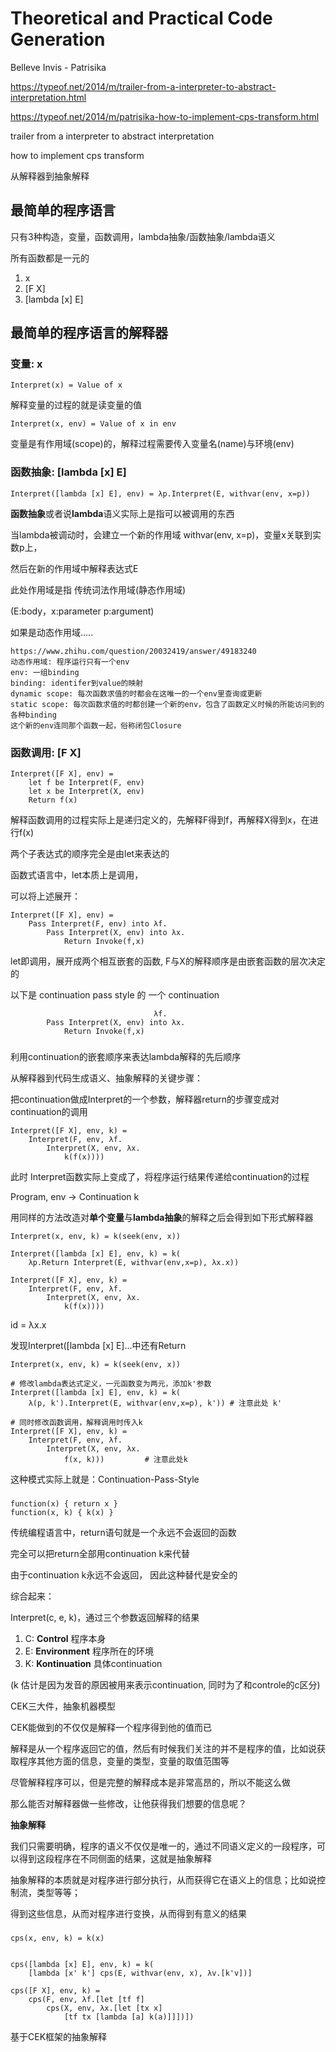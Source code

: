 # Theoretical and Practical Code Generation
 
 Belleve Invis - Patrisika

https://typeof.net/2014/m/trailer-from-a-interpreter-to-abstract-interpretation.html

https://typeof.net/2014/m/patrisika-how-to-implement-cps-transform.html

trailer from a interpreter to abstract interpretation

how to implement cps transform

从解释器到抽象解释

## 最简单的程序语言

只有3种构造，变量，函数调用，lambda抽象/函数抽象/lambda语义

所有函数都是一元的

1. x
2. [F X]
3. [lambda [x] E]


## 最简单的程序语言的解释器

### 变量: x

```
Interpret(x) = Value of x
```

解释变量的过程的就是读变量的值

```
Interpret(x, env) = Value of x in env
```

变量是有作用域(scope)的，解释过程需要传入变量名(name)与环境(env)


### 函数抽象: [lambda [x] E]

```
Interpret([lambda [x] E], env) = λp.Interpret(E, withvar(env, x=p))
```

**函数抽象**或者说**lambda**语义实际上是指可以被调用的东西

当lambda被调动时，会建立一个新的作用域 withvar(env, x=p)，变量x关联到实数p上，

然后在新的作用域中解释表达式E

此处作用域是指 传统词法作用域(静态作用域)

(E:body，x:parameter p:argument)

如果是动态作用域.....

```
https://www.zhihu.com/question/20032419/answer/49183240
动态作用域: 程序运行只有一个env
env: 一组binding
binding: identifer到value的映射
dynamic scope: 每次函数求值的时都会在这唯一的一个env里查询或更新
static scope: 每次函数求值的时都创建一个新的env，包含了函数定义时候的所能访问到的各种binding
这个新的env连同那个函数一起，俗称闭包Closure
```


### 函数调用: [F X]

```
Interpret([F X], env) = 
    let f be Interpret(F, env) 
    let x be Interpret(X, env)
    Return f(x)
```

解释函数调用的过程实际上是递归定义的，先解释F得到f，再解释X得到x，在进行f(x)

两个子表达式的顺序完全是由let来表达的

函数式语言中，let本质上是调用，

可以将上述展开：

```
Interpret([F X], env) = 
    Pass Interpret(F, env) into λf.
        Pass Interpret(X, env) into λx.
            Return Invoke(f,x)
```

let即调用，展开成两个相互嵌套的函数, F与X的解释顺序是由嵌套函数的层次决定的


以下是 continuation pass style 的 一个 continuation

```
                                λf.
        Pass Interpret(X, env) into λx.
            Return Invoke(f,x)
```

### 

利用continuation的嵌套顺序来表达lambda解释的先后顺序

从解释器到代码生成语义、抽象解释的关键步骤：

把continuation做成Interpret的一个参数，解释器return的步骤变成对continuation的调用


```
Interpret([F X], env, k) = 
    Interpret(F, env, λf.
        Interpret(X, env, λx.
            k(f(x))))
```

此时 Interpret函数实际上变成了，将程序运行结果传递给continuation的过程

Program, env -> Continuation k

用同样的方法改造对**单个变量**与**lambda抽象**的解释之后会得到如下形式解释器

```
Interpret(x, env, k) = k(seek(env, x))

Interpret([lambda [x] E], env, k) = k(
    λp.Return Interpret(E, withvar(env,x=p), λx.x))

Interpret([F X], env, k) = 
    Interpret(F, env, λf.
        Interpret(X, env, λx.
            k(f(x))))
```

id = λx.x 

发现Interpret([lambda [x] E]...中还有Return

```
Interpret(x, env, k) = k(seek(env, x))

# 修改lambda表达式定义，一元函数变为两元，添加k'参数
Interpret([lambda [x] E], env, k) = k(
    λ(p, k').Interpret(E, withvar(env,x=p), k')) # 注意此处 k'

# 同时修改函数调用，解释调用时传入k
Interpret([F X], env, k) = 
    Interpret(F, env, λf.
        Interpret(X, env, λx.
            f(x, k)))         # 注意此处k
```

这种模式实际上就是：Continuation-Pass-Style


### 

```
function(x) { return x }
function(x, k) { k(x) }
```

传统编程语言中，return语句就是一个永远不会返回的函数

完全可以把return全部用continuation k来代替

由于continuation k永远不会返回， 因此这种替代是安全的


综合起来：

Interpret(c, e, k)，通过三个参数返回解释的结果

1. C: **Control** 程序本身
2. E: **Environment** 程序所在的环境
3. K: **Kontinuation** 具体continuation

(k 估计是因为发音的原因被用来表示continuation, 同时为了和controle的c区分)


CEK三大件，抽象机器模型

CEK能做到的不仅仅是解释一个程序得到他的值而已

解释是从一个程序返回它的值，然后有时候我们关注的并不是程序的值，比如说获取程序其他方面的信息，变量的类型，变量的取值范围等

尽管解释程序可以，但是完整的解释成本是非常高昂的，所以不能这么做

那么能否对解释器做一些修改，让他获得我们想要的信息呢？

**抽象解释**

我们只需要明确，程序的语义不仅仅是唯一的，通过不同语义定义的一段程序，可以得到这段程序在不同侧面的结果，这就是抽象解释

抽象解释的本质就是对程序进行部分执行，从而获得它在语义上的信息；比如说控制流，类型等等；

得到这些信息，从而对程序进行变换，从而得到有意义的结果


### 

```
cps(x, env, k) = k(x)


cps([lambda [x] E], env, k) = k(
    [lambda [x' k'] cps(E, withvar(env, x), λv.[k'v])]

cps([F X], env, k) =
    cps(F, env, λf.[let [tf f]
        cps(X, env, λx.[let [tx x]
            [tf tx [lambda [a] k(a)]]])])
```


基于CEK框架的抽象解释